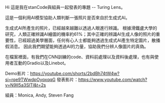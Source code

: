 Hi 這是我在stanCode與組員一起發表的專題 -- Turing Lens。

這是一個利用AI模型協助人類判斷一張照片是否來自於生成式AI。

生成式AI所產生的照片，已經越來越難以透過人眼進行辨識。
根據滑鐵盧大學的研究，人類正確辨識AI繪圖的機率約61%；其中正確的辨識AI生成人像的照片的重要性，已經超過美學層面，任何有心人士都能夠透過生成式AI產生特定圖片，散播假消息。
因此我們期望能夠透過AI的力量，協助我們分辨人像圖片的真偽。

在檔案裡面，有我們在CNN訓練的code、資料前處理以及資料後處理，也有與使用者互動的Gradio以及Linebot。

Demo影片：https://youtube.com/shorts/2bdBh74tW4w?si=rqe9TWwdpOyqxqqG
發表影片：https://www.youtube.com/watch?v=N9II5a3SlTI&t=2s


組員：Monica, Andy, Steven Fang
